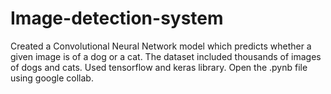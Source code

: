 # Image-detection-system
Created a Convolutional Neural Network model which predicts whether a given image is of a dog or a cat. 
The dataset included thousands of images of dogs and cats.
Used tensorflow and keras library.
Open the .pynb file using google collab.
